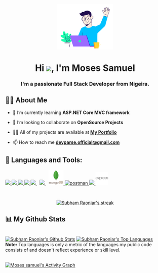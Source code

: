 <p align="center">
<img width="35%" height="auto" src="https://raw.githubusercontent.com/developerzion/developerzion/main/files/profile.svg" />
</p>
<h1 align="center">Hi <img src="https://raw.githubusercontent.com/MartinHeinz/MartinHeinz/master/wave.gif" width="30px">, I'm Moses Samuel</h1>
<h3 align="center">I'm a passionate Full Stack Developer from Nigeira.</h3>


## 🙋‍♂️ About Me

- 🌱 I’m currently learning **ASP.NET Core MVC framework**

- 👯 I’m looking to collaborate on **OpenSource Projects**

- 👨‍💻 All of my projects are available at **[My Portfolio](https://developerzion.netlify.app)**

- 📫 How to reach me **devparse.official@gmail.com**


## 🚀 Languages and Tools:

<p align="left"> 
    <a href="https://developer.mozilla.org/en-US/docs/Web/JavaScript" target="_blank"> <img src="https://img.icons8.com/color/48/000000/javascript.png"/> </a> 
    <a href="https://www.w3.org/html/" target="_blank"> <img src="https://img.icons8.com/color/48/000000/html-5.png"/> </a> 
    <a href="https://www.w3schools.com/css/" target="_blank"> <img src="https://img.icons8.com/color/48/000000/css3.png"/> </a> 
    <a href="https://getbootstrap.com" target="_blank"> <img src="https://img.icons8.com/color/48/000000/bootstrap.png"/> </a>
    <a style="padding-right:8px;" href="https://nodejs.org" target="_blank"> <img src="https://img.icons8.com/color/48/000000/nodejs.png"/> </a> 
    <a style="padding-right:8px;" href="https://www.mysql.com/" target="_blank"> <img src="https://img.icons8.com/fluent/50/000000/mysql-logo.png"/> </a>
    <a href="https://www.mongodb.com/" target="_blank"> <img src="https://raw.githubusercontent.com/devicons/devicon/master/icons/mongodb/mongodb-original-wordmark.svg" alt="mongodb" width="48" height="48"/> </a> 
    <a href="https://postman.com" target="_blank"> <img src="https://www.vectorlogo.zone/logos/getpostman/getpostman-icon.svg" alt="postman" width="45" height="45"/> </a>   
    <a href="https://git-scm.com/" target="_blank"> <img src="https://img.icons8.com/color/48/000000/git.png"/> </a> 
 <a href="https://expressjs.com" target="_blank"> <img src="https://raw.githubusercontent.com/devicons/devicon/master/icons/express/express-original-wordmark.svg" alt="express" width="40" height="40"/> </a>
</p>


<br/>

<p align="center">
    <a href="https://github.com/developerzion/github-readme-streak-stats">
        <img title="🔥 Get streak stats for your profile at git.io/streak-stats" alt="Subham Raoniar's streak" src="https://github-readme-streak-stats.herokuapp.com/?user=developerzion&theme=black-ice&hide_border=true&stroke=0000&background=060A0CD0"/>
    </a>
</p>

## 📊 My Github Stats

  <br/>
    <a href="https://github.com/developerzion/github-readme-stats"><img alt="Subham Raoniar's Github Stats" src="https://github-readme-stats.vercel.app/api?username=developerzion&show_icons=true&count_private=true&theme=react&hide_border=true&bg_color=0D1117" /></a>
  <a href="https://github.com/developerzion/github-readme-stats"><img alt="Subham Raoniar's Top Languages" src="https://github-readme-stats.vercel.app/api/top-langs/?username=developerzion&langs_count=8&count_private=true&layout=compact&theme=react&hide_border=true&bg_color=0D1117" /></a>
  <br/>
  <b>Note:</b> Top languages is only a metric of the languages my public code consists of and doesn't reflect experience or skill level.


<br/>
<br/>

<a href="https://github.com/developerzion/github-readme-activity-graph"><img alt="Moses samuel's Activity Graph" src="https://activity-graph.herokuapp.com/graph?username=developerzion&bg_color=0D1117&color=5BCDEC&line=5BCDEC&point=FFFFFF&hide_border=true" /></a>

<br/>
<br/>


